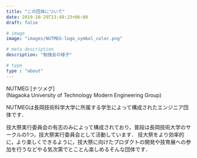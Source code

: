 ```yaml
---
title: "この団体について"
date: 2019-10-29T13:49:23+06:00
draft: false

# image
image: "images/NUTMEG-logo_symbol_color.png"

# meta description
description: "勉強会の様子"

# type
type : "about"
---
```

NUTMEG [ナツメグ]<br>
(Nagaoka University of Technology Modern Engineering Group)

NUTMEGは長岡技術科学大学に所属する学生によって構成されたエンジニア団体です．

技大祭実行委員会の有志のみによって構成されており，普段は長岡技術大学のサークルの1つ，技大祭実行委員会として活動しています．
技大祭をより効率的に，より楽しくできるように，技大祭に向けたプロダクトの開発や技育展への参加を行うなどやる気次第でとことん楽しめるそんな団体です．
